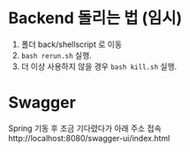 # Backend 돌리는 법 (임시)
1. 폴더 back/shellscript 로 이동
2. `bash rerun.sh` 실행.
3. 더 이상 사용하지 않을 경우 `bash kill.sh` 실행.

# Swagger
Spring 기동 후 조금 기다렸다가 아래 주소 접속    
http://localhost:8080/swagger-ui/index.html